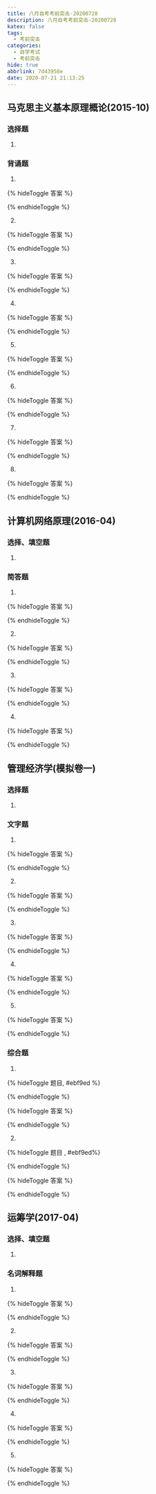```yaml
---
title: 八月自考考前突击-20200728
description: 八月自考考前突击-20200728
katex: false
tags:
  - 考前突击
categories:
  - 自学考试
  - 考前突击
hide: true
abbrlink: 7d43958e
date: 2020-07-21 21:13:25
---
```


## 马克思主义基本原理概论(2015-10)

### 选择题

1. 

### 背诵题

1. 
   
   {% hideToggle 答案 %}
   
   
   {% endhideToggle %}
   
2. 
   
   {% hideToggle 答案 %} 
   
   {% endhideToggle %}

3. 
   
   {% hideToggle 答案 %} 
   
   
   
   {% endhideToggle %}

4. 
   
   {% hideToggle 答案 %} 
   
   
   {% endhideToggle %}
   
5. 
   
   {% hideToggle 答案 %} 
   
   {% endhideToggle %}



6. 
   
   {% hideToggle 答案 %} 
   
   
   {% endhideToggle %}

7. 
   
   {% hideToggle 答案 %} 
   
   {% endhideToggle %}

8. 
   
   {% hideToggle 答案 %} 
   
   {% endhideToggle %}

## 计算机网络原理(2016-04)

### 选择、填空题

1. 


### 简答题

1. 
   
   {% hideToggle 答案 %}
   
   
   
   {% endhideToggle %}
   
2. 
   
   {% hideToggle 答案 %}
   
   
   
   {% endhideToggle %}
   
3. 
   
   {% hideToggle 答案 %}
   
   
   
   {% endhideToggle %}

4. 
   
   {% hideToggle 答案 %}
   
   
   
   {% endhideToggle %}

## 管理经济学(模拟卷一)

### 选择题

1. 


### 文字题

1. 

   {% hideToggle 答案 %}

   

   {% endhideToggle %}

2. 

   {% hideToggle 答案 %}

   

   {% endhideToggle %}

3. 

   {% hideToggle 答案 %}

   

   {% endhideToggle %}

4. 

   {% hideToggle 答案 %}

   

   {% endhideToggle %}

5. 

   {% hideToggle 答案 %}

   

   {% endhideToggle %}

### 综合题

1. 

   {% hideToggle 题目, #ebf9ed %}

   

   {% endhideToggle %}

   {% hideToggle 答案 %}

   

   {% endhideToggle %}

2. 

   {% hideToggle 题目 , #ebf9ed%}

   

   {% endhideToggle %}

   {% hideToggle 答案 %}

   

   {% endhideToggle %}

## 运筹学(2017-04)

### 选择、填空题

1. 


### 名词解释题

1. 
   
   {% hideToggle 答案 %}
   
   
   
   {% endhideToggle %}

2. 
   
   {% hideToggle 答案 %}
   
   
   
   {% endhideToggle %}

3. 
   
   {% hideToggle 答案 %}
   
   
   
   {% endhideToggle %}

4. 
   
   {% hideToggle 答案 %}
   
   
   
   {% endhideToggle %}

5. 
   
   {% hideToggle 答案 %}
   
   
   
   {% endhideToggle %}